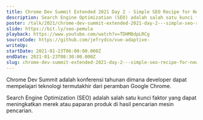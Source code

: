 ```yaml
---
title: Chrome Dev Summit Extended 2021 Day 2 - Simple SEO Recipe for Newbie
description: Search Engine Optimization (SEO) adalah salah satu kunci faktor yang dapat meningkatkan merek atau paparan produk di hasil pencarian mesin pencarian.
poster: /talk/2021/chrome-dev-summit-extended-2021-day-2---simple-seo-recipe-for-newbie.jpg
slide: https://bit.ly/seo-pemula
playback: https://www.youtube.com/watch?v=TDHM8dpLRCg
sourceCode: https://github.com/jefrydco/vue-adaptive-
writeUp: 
startDate: 2021-01-23T06:00:00.000Z
endDate: 2021-01-23T08:30:00.000Z
slug: chrome-dev-summit-extended-2021-day-2---simple-seo-recipe-for-newbie
---
```


Chrome Dev Summit adalah konferensi tahunan dimana developer dapat mempelajari teknologi termutakhir dari peramban Google Chrome.

Search Engine Optimization (SEO) adalah salah satu kunci faktor yang dapat meningkatkan merek atau paparan produk di hasil pencarian mesin pencarian.
